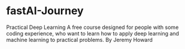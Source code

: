 # fastAI-Journey
Practical Deep Learning A free course designed for people with some coding experience, who want to learn how to apply deep learning and machine learning to practical problems. By Jeremy Howard
